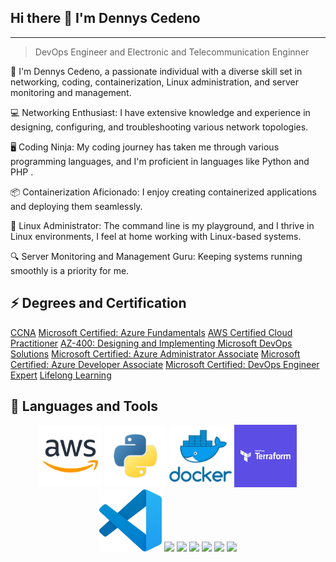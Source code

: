 ## Hi there 👋 I'm Dennys Cedeno
---
> DevOps Engineer and Electronic and Telecommunication Enginner

👋 I'm Dennys Cedeno, a passionate individual with a diverse skill set in networking, coding, containerization, Linux administration, and server monitoring and management.

💻 Networking Enthusiast: I have extensive knowledge and experience in designing, configuring, and troubleshooting various network topologies.

🖥️ Coding Ninja: My coding journey has taken me through various programming languages, and I'm proficient in languages like Python and PHP .

📦 Containerization Aficionado: I enjoy creating containerized applications and deploying them seamlessly.

🐧 Linux Administrator: The command line is my playground, and I thrive in Linux environments, I feel at home working with Linux-based systems.

🔍 Server Monitoring and Management Guru: Keeping systems running smoothly is a priority for me. 

## ⚡ Degrees and Certification
[CCNA](https://www.credly.com/earner/earned/badge/0bb922d4-b9ae-41e6-881f-cd6fa0a476d1)
[Microsoft Certified: Azure Fundamentals](https://www.credly.com/earner/earned/badge/93b279c4-234b-400c-8114-84ad3c43f92c)
[AWS Certified Cloud Practitioner](https://www.credly.com/earner/earned/badge/7381652e-2d77-4cd1-b208-61c538c0ad12)
[AZ-400: Designing and Implementing Microsoft DevOps Solutions](https://www.credly.com/earner/earned/badge/3ed1cb7d-d752-4ce2-a622-2d9d2668563d)
[Microsoft Certified: Azure Administrator Associate](https://www.credly.com/earner/earned/badge/2ce52a9b-30eb-481a-8379-48ab1654f1a5)
[Microsoft Certified: Azure Developer Associate](https://www.credly.com/earner/earned/badge/e67efc8c-f208-417f-8daa-1193460acebe)
[Microsoft Certified: DevOps Engineer Expert](https://www.credly.com/earner/earned/badge/cf06f966-9ce7-4ae8-ac75-56d65bb966c7)
[Lifelong Learning](https://www.credly.com/earner/earned/badge/4cb6abba-325d-42f2-924c-51d5387f8574)
<!--[]()-->

## 🔭 Languages and Tools
<p align="center">
<img src="https://raw.githubusercontent.com/github/explore/80688e429a7d4ef2fca1e82350fe8e3517d3494d/topics/aws/aws.png" width="100" height="100">   <img src="https://raw.githubusercontent.com/github/explore/80688e429a7d4ef2fca1e82350fe8e3517d3494d/topics/python/python.png" width="100" height="100">   <img src="https://raw.githubusercontent.com/github/explore/80688e429a7d4ef2fca1e82350fe8e3517d3494d/topics/docker/docker.png" width="100" height="100">   <img src="https://raw.githubusercontent.com/github/explore/80688e429a7d4ef2fca1e82350fe8e3517d3494d/topics/terraform/terraform.png" width="100">   <img src="https://raw.githubusercontent.com/github/explore/80688e429a7d4ef2fca1e82350fe8e3517d3494d/topics/visual-studio-code/visual-studio-code.png" width="100">   <img src="https://1.bp.blogspot.com/-rgYs0cZGUys/TgEEcuVpwFI/AAAAAAAAXLM/f8vE4HynQhk/s320/cisco_systems_logo8.jpg" width="100">   <img src="https://www.paymentsjournal.com/wp-content/uploads/2017/10/fortinet-logo.jpg" width="100">   <img src="https://external-content.duckduckgo.com/iu/?u=https%3A%2F%2Ftse2.mm.bing.net%2Fth%3Fid%3DOIP.XgD7tmG1IwqCC-_EbS9HlQHaEC%26pid%3DApi&f=1&ipt=f376b932ae42f344a72b7324ca618579c8788a11cfbda26ee9c2a21a2fda68f5&ipo=images" width="100">   <img src="https://www.hybridskill.com/wp-content/uploads/2020/08/Jenkins-Main-Image.png" width="100">   <img src="https://external-content.duckduckgo.com/iu/?u=https%3A%2F%2Ftse2.mm.bing.net%2Fth%3Fid%3DOIP.a9EluartZXnMTsYh-07sGAHaHa%26pid%3DApi&f=1&ipt=6d8f36541e2ca10e66d922098d31dbfa4796856ac298d23889b2fabdcdc7d345&ipo=images" width="100">   <img src="https://external-content.duckduckgo.com/iu/?u=https%3A%2F%2Ftse4.mm.bing.net%2Fth%3Fid%3DOIP.2Ro89khbnuDTxEVpm4-gAgHaEQ%26pid%3DApi&f=1&ipt=f1e583fc2dbca6f8587a5926d49aee9662e310a86f5d05a9742587a73b8fe064&ipo=images" width="100">
</p>

<!--
**dennys9415/dennys9415** is a ✨ _special_ ✨ repository because its `README.md` (this file) appears on your GitHub profile.

Here are some ideas to get you started:

- 🔭 I’m currently working on ...
- 🌱 I’m currently learning ...
- 👯 I’m looking to collaborate on ...
- 🤔 I’m looking for help with ...
- 💬 Ask me about ...
- 📫 How to reach me: ...
- 😄 Pronouns: ...
- ⚡ Fun fact: ...
-->
